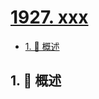 # [1927. xxx](https://github.com/Tdahuyou/TNotes.leetcode/tree/main/notes/1927.%20xxx)

<!-- region:toc -->

- [1. 📝 概述](#1--概述)

<!-- endregion:toc -->

## 1. 📝 概述
